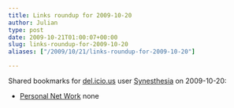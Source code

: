 ```yaml
---
title: Links roundup for 2009-10-20
author: Julian
type: post
date: 2009-10-21T01:00:07+00:00
slug: links-roundup-for-2009-10-20 
aliases: ["/2009/10/21/links-roundup-for-2009-10-20"]

---
```

Shared bookmarks for [del.icio.us][1] user [Synesthesia][2] on 2009-10-20:

  * [Personal Net Work][3] 
    none</li> </ul>

 [1]: https://del.icio.us/
 [2]: https://del.icio.us/synesthesia
 [3]: https://www.theappgap.com/personal-net-work.html